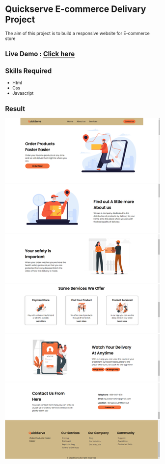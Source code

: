 # Quickserve E-commerce Delivary Project
<p>The aim of this project is  to build a responsive website for E-commerce store</p>

## Live Demo : [Click here](https://quickserve-delivary.netlify.app/)

## Skills Required
* Html
* Css 
* Javascript

## Result
![](results/Section1.png)
![](results/Section2.png)
![](results/Section3.png)
![](results/Section4.png)
![](results/Section5.png)
![](results/Section6.png)
![](results/Section7.png)
